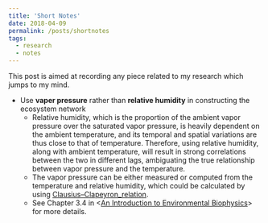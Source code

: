 ```yaml
---
title: 'Short Notes'
date: 2018-04-09
permalink: /posts/shortnotes
tags:
  - research
  - notes
---
```


This post is aimed at recording any piece related to my research which jumps to my mind.

* Use **vaper pressure** rather than **relative humidity** in constructing the ecosystem network
  - Relative humidity, which is the proportion of the ambient vapor pressure over the saturated vapor pressure, is heavily dependent on the ambient temperature, and its temporal and spatial variations are thus close to that of temperature. Therefore, using relative humidity, along with ambient temperature, will result in strong correlations between the two in different lags, ambiguating the true relationship between vapor pressure and the temperature. 
  - The vapor pressure can be either measured or computed from the temperature and relative humidity, which could be calculated by using [Clausius–Clapeyron_relation](https://en.wikipedia.org/wiki/Clausius%E2%80%93Clapeyron_relation).
  - See Chapter 3.4 in <[An Introduction to Environmental Biophysics](https://www.springer.com/us/book/9780387949376)> for more details.
